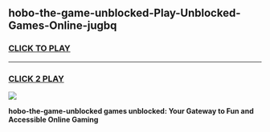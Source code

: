 
## hobo-the-game-unblocked-Play-Unblocked-Games-Online-jugbq
<h3>
<a href="https://premium76.site?title=hobo-the-game-unblocked&ref=25A">CLICK TO PLAY</a></h3>
<hr>

<h3>
<a href="https://premium76.site?title=hobo-the-game-unblocked&ref=25A">CLICK 2 PLAY</a>
  
</h3>

<a href="https://premium76.site?title=hobo-the-game-unblocked&ref=25A"><img src="https://clearcache.store/games.png"></a>


**hobo-the-game-unblocked games unblocked: Your Gateway to Fun and Accessible Online Gaming**
